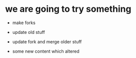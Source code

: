 # we are going to try something
- make forks
- update old stuff
- update fork and merge older stuff


- some new content which altered
